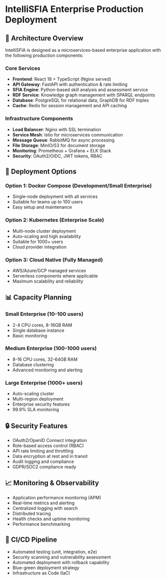 # IntelliSFIA Enterprise Production Deployment

## 🏢 Architecture Overview

IntelliSFIA is designed as a microservices-based enterprise application with the following production components:

### Core Services
- **Frontend**: React 18 + TypeScript (Nginx served)
- **API Gateway**: FastAPI with authentication & rate limiting
- **SFIA Engine**: Python-based skill analysis and assessment service
- **RDF Service**: Knowledge graph management with SPARQL endpoints
- **Database**: PostgreSQL for relational data, GraphDB for RDF triples
- **Cache**: Redis for session management and API caching

### Infrastructure Components
- **Load Balancer**: Nginx with SSL termination
- **Service Mesh**: Istio for microservices communication
- **Message Queue**: RabbitMQ for async processing
- **File Storage**: MinIO/S3 for document storage
- **Monitoring**: Prometheus + Grafana + ELK Stack
- **Security**: OAuth2/OIDC, JWT tokens, RBAC

## 🚀 Deployment Options

### Option 1: Docker Compose (Development/Small Enterprise)
- Single-node deployment with all services
- Suitable for teams up to 100 users
- Easy setup and maintenance

### Option 2: Kubernetes (Enterprise Scale)
- Multi-node cluster deployment
- Auto-scaling and high availability
- Suitable for 1000+ users
- Cloud provider integration

### Option 3: Cloud Native (Fully Managed)
- AWS/Azure/GCP managed services
- Serverless components where applicable
- Maximum scalability and reliability

## 📊 Capacity Planning

### Small Enterprise (10-100 users)
- 2-4 CPU cores, 8-16GB RAM
- Single database instance
- Basic monitoring

### Medium Enterprise (100-1000 users)
- 8-16 CPU cores, 32-64GB RAM
- Database clustering
- Advanced monitoring and alerting

### Large Enterprise (1000+ users)
- Auto-scaling cluster
- Multi-region deployment
- Enterprise security features
- 99.9% SLA monitoring

## 🔒 Security Features

- OAuth2/OpenID Connect integration
- Role-based access control (RBAC)
- API rate limiting and throttling
- Data encryption at rest and in transit
- Audit logging and compliance
- GDPR/SOC2 compliance ready

## 📈 Monitoring & Observability

- Application performance monitoring (APM)
- Real-time metrics and alerting
- Centralized logging with search
- Distributed tracing
- Health checks and uptime monitoring
- Performance benchmarking

## 🔄 CI/CD Pipeline

- Automated testing (unit, integration, e2e)
- Security scanning and vulnerability assessment
- Automated deployment with rollback capability
- Blue-green deployment strategy
- Infrastructure as Code (IaC)